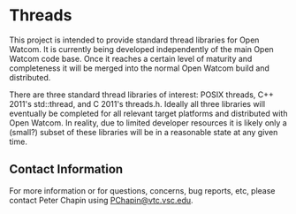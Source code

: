 Threads
=======

This project is intended to provide standard thread libraries for Open
Watcom. It is currently being developed independently of the main Open
Watcom code base. Once it reaches a certain level of maturity and
completeness it will be merged into the normal Open Watcom build and
distributed.

There are three standard thread libraries of interest: POSIX threads, C++
2011's std::thread, and C 2011's threads.h. Ideally all three libraries
will eventually be completed for all relevant target platforms and
distributed with Open Watcom. In reality, due to limited developer
resources it is likely only a (small?) subset of these libraries will be in
a reasonable state at any given time.

Contact Information
-------------------

For more information or for questions, concerns, bug reports, etc, please
contact Peter Chapin using PChapin@vtc.vsc.edu.
